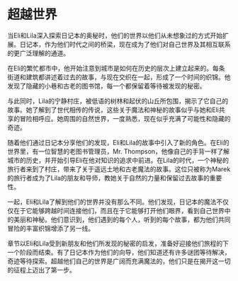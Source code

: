 # 超越世界

当Eli和Lila深入探索日记本的奥秘时，他们的世界以他们从未想象过的方式开始扩展。日记本，作为他们时代之间的桥梁，现在成为了他们对自己世界及其相互联系的更广泛理解的通道。

在Eli的繁忙都市中，他开始注意到城市是如何在历史的层次上建立起来的。每条街道和建筑都讲述着过去的故事，与现在交织在一起，形成了一个时间的织锦。他发现了隐藏的小巷和古老的图书馆，每一个都保留着等待被发现的秘密。

与此同时，Lila的宁静村庄，被低语的树林和起伏的山丘所包围，揭示了它自己的故事。她了解到了世代相传的传说，这些关于魔法和神秘的故事似乎与她和Eli共享的冒险相呼应。她周围的自然世界，一度熟悉，现在似乎充满了可能性和隐藏的奇迹。

随着他们通过日记本分享他们的发现，Eli和Lila的故事中引入了新的角色。在Eli的世界里，有一位智慧的老图书管理员，Mr. Thompson，他像自己的手背一样了解城市的历史，并开始引导Eli在他对知识的追求中前进。在Lila的时代，一个神秘的旅行者来到了村庄，带来了关于遥远土地和古老魔法的故事。这位只被称为Marek的旅行者成为了Lila的朋友和导师，教她关于自然的力量和保留过去故事的重要性。

一起，Eli和Lila了解到他们的世界并没有那么不同。他们发现，日记本的魔法不仅仅在于它能够跨越时间连接他们，而且在于它能够打开他们眼界，看到自己世界中的美丽和神秘。他们意识到，他们遇到的每个人，听到的每个故事，都为他们共同冒险的丰富织锦增添了另一线。

章节以Eli和Lila受到新朋友和他们所发现的秘密的启发，准备好迎接他们旅程的下一个阶段而结束。有了日记本作为他们的向导，他们知道还有许多谜团等待解决，奇迹等待探索。超越他们自己的世界是广阔而充满魔法的，他们只是在揭开这一切的征程上迈出了第一步。
